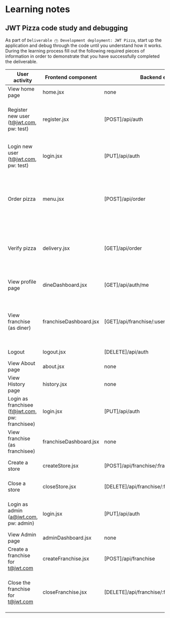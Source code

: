 # Learning notes

## JWT Pizza code study and debugging

As part of `Deliverable ⓵ Development deployment: JWT Pizza`, start up the application and debug through the code until you understand how it works. During the learning process fill out the following required pieces of information in order to demonstrate that you have successfully completed the deliverable.

| User activity                                       | Frontend component | Backend endpoints | Database SQL |
| --------------------------------------------------- | ------------------ | ----------------- | ------------ |
| View home page                                      |      home.jsx      |       none        |     none     |
| Register new user<br/>(t@jwt.com, pw: test)         |  register.jsx      | [POST]/api/auth   | INSERT INTO user (name, email, password) VALUES (?, ?, ?)     INSERT INTO userRole (userId, role, objectId) VALUES (?, ?, ?) |
| Login new user<br/>(t@jwt.com, pw: test)            |  login.jsx         | [PUT]/api/auth    | INSERT INTO auth (token, userId) VALUES (?, ?) ON DUPLICATE KEY UPDATE token=token |
| Order pizza                                         |  menu.jsx          | [POST]/api/order  | INSERT INTO dinerOrder (dinerId, franchiseId, storeId, date) VALUES (?, ?, ?, now())     INSERT INTO orderItem (orderId, menuId, description, price) VALUES (?, ?, ?, ?) |
| Verify pizza                                        | delivery.jsx       | [GET]/api/order   | SELECT id, franchiseId, storeId, date FROM dinerOrder WHERE dinerId=? SELECT id, menuId, description, price FROM orderItem WHERE orderId=? |
| View profile page                                   | dineDashboard.jsx  | [GET]/api/auth/me | SELECT * FROM user WHERE email= SELECT * FROM userRole WHERE userId=? |
| View franchise<br/>(as diner)                       | franchiseDashboard.jsx| [GET]/api/franchise/:userId | SELECT objectId FROM userRole WHERE role='franchisee' AND userId=?     SELECT id, name FROM franchise WHERE id in (${franchiseIds.join(',')}) |
| Logout                                              |  logout.jsx        | [DELETE]/api/auth | DELETE FROM auth WHERE token=? |
| View About page                                     |  about.jsx         |      none         |   none       |
| View History page                                   |  history.jsx       |      none         |   none       |
| Login as franchisee<br/>(f@jwt.com, pw: franchisee) |  login.jsx         | [PUT]/api/auth    | INSERT INTO auth (token, userId) VALUES (?, ?) ON DUPLICATE KEY UPDATE token=token  |
| View franchise<br/>(as franchisee)                  |franchiseDashboard.jsx|  none           |   none       |
| Create a store                                      | createStore.jsx    | [POST]/api/franchise/:franchiseId/store | INSERT INTO store (franchiseId, name) VALUES (?, ?) |
| Close a store                                       | closeStore.jsx     | [DELETE]/api/franchise/:franchiseId/store/:storeId | DELETE FROM store WHERE franchiseId=? AND id=? |
| Login as admin<br/>(a@jwt.com, pw: admin)           |  login.jsx         | [PUT]/api/auth    | INSERT INTO auth (token, userId) VALUES (?, ?) ON DUPLICATE KEY UPDATE token=token |
| View Admin page                                     | adminDashboard.jsx |     none          |    none      |
| Create a franchise for t@jwt.com                    | createFranchise.jsx|[POST]/api/franchise| SELECT id, name FROM user WHERE email=?  INSERT INTO franchise (name) VALUES (?) |
| Close the franchise for t@jwt.com                   | closeFranchise.jsx |[DELETE]/api/franchise/:franchiseId| DELETE FROM store WHERE franchiseId=?     DELETE FROM userRole WHERE objectId=?      DELETE FROM franchise WHERE id=?|
